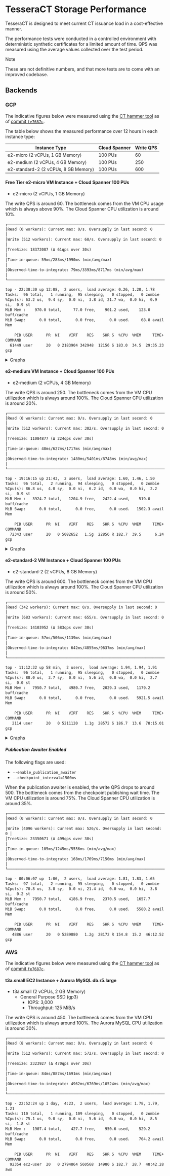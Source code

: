 # TesseraCT Storage Performance

TesseraCT is designed to meet current CT issuance load in a cost-effective manner.

The performance tests were conducted in a controlled environment with deterministic synthetic certificates for a limited amount of time. QPS was measured using the average values collected over the test period.

> [!NOTE]
> These are not definitive numbers, and that more tests are to come with an improved codebase.

## Backends

### GCP

The indicative figures below were measured using the [CT hammer tool](/internal/hammer/) as of [commit `fe7687c`](https://github.com/transparency-dev/tesseract/commit/fe7687c9ed35d11f42a211ee35544ff6c5610ee6). 

The table below shows the measured performance over 12 hours in each instance type:

| Instance Type                        | Cloud Spanner | Write QPS |
| ------------------------------------ | ------------- | --------- |
| e2-micro (2 vCPUs, 1 GB Memory)      | 100 PUs       | 60        |
| e2-medium (2 vCPUs, 4 GB Memory)     | 100 PUs       | 250       |
| e2-standard-2 (2 vCPUs, 8 GB Memory) | 100 PUs       | 600       |

#### Free Tier e2-micro VM Instance + Cloud Spanner 100 PUs

- e2-micro (2 vCPUs, 1 GB Memory)

The write QPS is around 60. The bottleneck comes from the VM CPU usage which is always above 90%. The Cloud Spanner CPU utilization is around 10%.

```
┌───────────────────────────────────────────────────────────────────────┐
│Read (0 workers): Current max: 0/s. Oversupply in last second: 0       │
│Write (512 workers): Current max: 68/s. Oversupply in last second: 0   │
│TreeSize: 18372087 (Δ 61qps over 30s)                                  │
│Time-in-queue: 59ms/283ms/1990ms (min/avg/max)                         │
│Observed-time-to-integrate: 79ms/3393ms/8717ms (min/avg/max)           │
└───────────────────────────────────────────────────────────────────────┘
```

```
top - 22:38:30 up 12:08,  2 users,  load average: 0.26, 1.20, 1.78
Tasks:  96 total,   1 running,  95 sleeping,   0 stopped,   0 zombie
%Cpu(s): 63.2 us,  9.4 sy,  0.0 ni,  3.8 id, 21.7 wa,  0.0 hi,  0.9 si,  0.9 st 
MiB Mem :    970.0 total,     77.0 free,    901.2 used,    123.0 buff/cache     
MiB Swap:      0.0 total,      0.0 free,      0.0 used.     68.8 avail Mem 

    PID USER      PR  NI    VIRT    RES    SHR S  %CPU  %MEM     TIME+ COMMAND
  61449 user      20   0 2183904 342948  12156 S 183.0  34.5  29:35.23 gcp
```

<details>

<summary>Graphs</summary>

![e2-micro VM CPU Utilization](./assets/gcp/e2-micro-cloud-spanner-100pu/vm-cpu-utilization.png)

![Cloud Spanner 100 PUs CPU Utilization](./assets/gcp/e2-micro-cloud-spanner-100pu/cloud-spanner-total-cpu-utilization.png)

</details>

#### e2-medium VM Instance + Cloud Spanner 100 PUs

- e2-medium (2 vCPUs, 4 GB Memory)

The write QPS is around 250. The bottleneck comes from the VM CPU utilization which is always around 100%. The Cloud Spanner CPU utilization is around 20%.

```
┌──────────────────────────────────────────────────────────────────────┐
│Read (0 workers): Current max: 0/s. Oversupply in last second: 0      │
│Write (512 workers): Current max: 302/s. Oversupply in last second: 0 │
│TreeSize: 11084877 (Δ 224qps over 30s)                                │
│Time-in-queue: 48ms/627ms/1717ms (min/avg/max)                        │
│Observed-time-to-integrate: 1480ms/5401ms/8748ms (min/avg/max)        │
└──────────────────────────────────────────────────────────────────────┘
```

```
top - 19:16:15 up 21:43,  2 users,  load average: 1.60, 1.46, 1.50
Tasks:  96 total,   2 running,  94 sleeping,   0 stopped,   0 zombie
%Cpu(s): 86.8 us,  4.0 sy,  0.0 ni,  6.2 id,  0.0 wa,  0.0 hi,  2.2 si,  0.9 st 
MiB Mem :   3924.7 total,   1204.9 free,   2422.4 used,    519.0 buff/cache     
MiB Swap:      0.0 total,      0.0 free,      0.0 used.   1502.3 avail Mem 

    PID USER      PR  NI    VIRT    RES    SHR S  %CPU  %MEM     TIME+ COMMAND
  72343 user      20   0 5082652   1.5g  22856 R 182.7  39.5      6,24 gcp     
```

<details>

<summary>Graphs</summary>

![e2-medium VM CPU Utilization](./assets/gcp/e2-medium-cloud-spanner-100pu/vm-cpu-utilization.png)

![Cloud Spanner 100 PUs CPU Utilization](./assets/gcp/e2-medium-cloud-spanner-100pu/cloud-spanner-total-cpu-utilization.png)

</details>

#### e2-standard-2 VM Instance + Cloud Spanner 100 PUs

- e2-standard-2 (2 vCPUs, 8 GB Memory)

The write QPS is around 600. The bottleneck comes from the VM CPU utilization which is always around 100%. The Cloud Spanner CPU utilization is around 50%.

```
┌──────────────────────────────────────────────────────────────────────┐
│Read (342 workers): Current max: 0/s. Oversupply in last second: 0    │
│Write (683 workers): Current max: 655/s. Oversupply in last second: 0 │
│TreeSize: 14103952 (Δ 583qps over 30s)                                │
│Time-in-queue: 57ms/506ms/1139ms (min/avg/max)                        │
│Observed-time-to-integrate: 642ms/4855ms/9637ms (min/avg/max)         │
└──────────────────────────────────────────────────────────────────────┘
```

```
top - 11:12:32 up 58 min,  2 users,  load average: 1.94, 1.94, 1.91
Tasks:  96 total,   1 running,  95 sleeping,   0 stopped,   0 zombie
%Cpu(s): 88.0 us,  3.7 sy,  0.0 ni,  5.6 id,  0.0 wa,  0.0 hi,  2.7 si,  0.0 st 
MiB Mem :   7950.7 total,   4980.7 free,   2029.3 used,   1179.2 buff/cache     
MiB Swap:      0.0 total,      0.0 free,      0.0 used.   5921.5 avail Mem 

    PID USER      PR  NI    VIRT    RES    SHR S  %CPU  %MEM     TIME+ COMMAND
   2114 user      20   0 5211120   1.1g  28572 S 186.7  13.6  78:15.01 gcp
```

<details>

<summary>Graphs</summary>

![e2-standard-2 VM CPU Utilization](./assets/gcp/e2-standard-2-cloud-spanner-100pu/vm-cpu-utilization.png)

![Cloud Spanner 100 PUs CPU Utilization](./assets/gcp/e2-standard-2-cloud-spanner-100pu/cloud-spanner-total-cpu-utilization.png)

</details>

##### Publication Awaiter Enabled

The following flags are used:

- `--enable_publication_awaiter`
- `--checkpoint_interval=1500ms`

When the publication awaiter is enabled, the write QPS drops to around 500. The bottleneck comes from the checkpoint publishing wait time. The VM CPU utilization is around 75%. The Cloud Spanner CPU utilization is around 35%.

```
┌───────────────────────────────────────────────────────────────────────┐
│Read (0 workers): Current max: 0/s. Oversupply in last second: 0       │
│Write (4096 workers): Current max: 526/s. Oversupply in last second: 0 │
│TreeSize: 23350671 (Δ 499qps over 30s)                                 │
│Time-in-queue: 105ms/1245ms/5556ms (min/avg/max)                       │
│Observed-time-to-integrate: 168ms/1769ms/7150ms (min/avg/max)          │
└───────────────────────────────────────────────────────────────────────┘
```

```
top - 00:06:07 up  1:06,  2 users,  load average: 1.81, 1.83, 1.65
Tasks:  97 total,   2 running,  95 sleeping,   0 stopped,   0 zombie
%Cpu(s): 70.8 us,  3.8 sy,  0.0 ni, 21.4 id,  0.0 wa,  0.0 hi,  3.8 si,  0.2 st 
MiB Mem :   7950.7 total,   4186.9 free,   2370.5 used,   1657.7 buff/cache     
MiB Swap:      0.0 total,      0.0 free,      0.0 used.   5580.2 avail Mem 

    PID USER      PR  NI    VIRT    RES    SHR S  %CPU  %MEM     TIME+ COMMAND                                                                                                               
   4886 user      20   0 5289880   1.2g  28172 R 154.8  15.2  46:12.52 gcp                                                                                                                   
```

### AWS

The indicative figures below were measured using the [CT hammer tool](/internal/hammer/) as of [commit `fe7687c`](https://github.com/transparency-dev/tesseract/commit/fe7687c9ed35d11f42a211ee35544ff6c5610ee6).

#### t3a.small EC2 Instance + Aurora MySQL db.r5.large

- t3a.small (2 vCPUs, 2 GB Memory)
  - General Purpose SSD (gp3)
    - IOPS: 3,000
    - Throughput: 125 MiB/s

The write QPS is around 450. The bottleneck comes from the VM CPU utilization which is always around 100%. The Aurora MySQL CPU utilization is around 30%.

```
┌────────────────────────────────────────────────────────────────────────┐
│Read (8 workers): Current max: 0/s. Oversupply in last second: 0        │
│Write (512 workers): Current max: 572/s. Oversupply in last second: 0   │
│TreeSize: 2323927 (Δ 470qps over 30s)                                   │
│Time-in-queue: 84ms/887ms/1691ms (min/avg/max)                          │
│Observed-time-to-integrate: 4962ms/6769ms/10524ms (min/avg/max)         │
└────────────────────────────────────────────────────────────────────────┘
```

```
top - 22:52:24 up 1 day,  4:23,  2 users,  load average: 1.78, 1.79, 1.21
Tasks: 110 total,   1 running, 109 sleeping,   0 stopped,   0 zombie
%Cpu(s): 75.1 us,  9.0 sy,  0.0 ni,  5.6 id,  0.0 wa,  0.0 hi,  8.5 si,  1.8 st
MiB Mem :   1907.4 total,    427.7 free,    950.6 used,    529.2 buff/cache
MiB Swap:      0.0 total,      0.0 free,      0.0 used.    704.2 avail Mem 

    PID USER      PR  NI    VIRT    RES    SHR S  %CPU  %MEM     TIME+ COMMAND
  92354 ec2-user  20   0 2794864 560568  14980 S 182.7  28.7  48:42.28 aws
```
